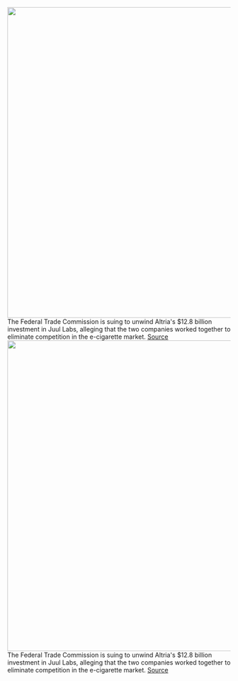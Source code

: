 <img src='https://cdn.vox-cdn.com/thumbor/TamE3avMKwZcBCMrjIXjv-Uidow=/0x0:2040x1360/1200x800/filters:focal(857x517:1183x843)/cdn.vox-cdn.com/uploads/chorus_image/image/66590623/acastro_190916_1777_juul_0001.0.0.jpg' width='700px' /><br/>
The Federal Trade Commission is suing to unwind Altria's $12.8 billion investment in Juul Labs, alleging that the two companies worked together to eliminate competition in the e-cigarette market.
<a href='https://www.theverge.com/2020/4/1/21203670/ftc-sues-to-unwind-altrias-12-8-billion-investment-in-juul'> Source <a/><img src='https://cdn.vox-cdn.com/thumbor/TamE3avMKwZcBCMrjIXjv-Uidow=/0x0:2040x1360/1200x800/filters:focal(857x517:1183x843)/cdn.vox-cdn.com/uploads/chorus_image/image/66590623/acastro_190916_1777_juul_0001.0.0.jpg' width='700px' /><br/>
The Federal Trade Commission is suing to unwind Altria's $12.8 billion investment in Juul Labs, alleging that the two companies worked together to eliminate competition in the e-cigarette market.
<a href='https://www.theverge.com/2020/4/1/21203670/ftc-sues-to-unwind-altrias-12-8-billion-investment-in-juul'> Source <a/>